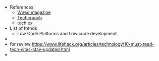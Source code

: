 - References
	- [Wired magazine](https://www.wired.com/)
	- [Techcrunch](https://techcrunch.com/)
	- tech ex
- List of trends
	- Low Code Platforms and Low code development
-
- for review https://www.lifehack.org/articles/technology/10-must-read-tech-sites-stay-updated.html
-